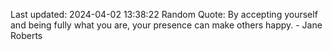 Last updated: 2024-04-02 13:38:22
Random Quote: By accepting yourself and being fully what you are, your presence can make others happy. - Jane Roberts